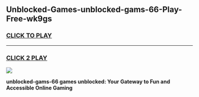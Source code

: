 
## Unblocked-Games-unblocked-gams-66-Play-Free-wk9gs
<h3>
<a href="https://premium76.site?title=unblocked-gams-66&ref=20M">CLICK TO PLAY</a></h3>
<hr>

<h3>
<a href="https://premium76.site?title=unblocked-gams-66&ref=20M">CLICK 2 PLAY</a>
  
</h3>

<a href="https://premium76.site?title=unblocked-gams-66&ref=19M"><img src="https://clearcache.store/games.png"></a>


**unblocked-gams-66 games unblocked: Your Gateway to Fun and Accessible Online Gaming**
